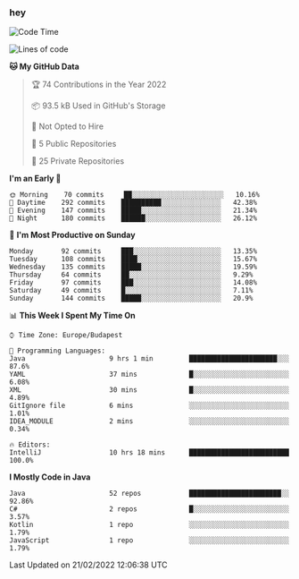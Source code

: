 ### hey

<!--START_SECTION:waka-->
![Code Time](http://img.shields.io/badge/Code%20Time-564%20hrs%2057%20mins-blue)

![Lines of code](https://img.shields.io/badge/From%20Hello%20World%20I%27ve%20Written-444%20Thousand%20lines%20of%20code-blue)

**🐱 My GitHub Data** 

> 🏆 74 Contributions in the Year 2022
 > 
> 📦 93.5 kB Used in GitHub's Storage 
 > 
> 🚫 Not Opted to Hire
 > 
> 📜 5 Public Repositories 
 > 
> 🔑 25 Private Repositories  
 > 
**I'm an Early 🐤** 

```text
🌞 Morning    70 commits     ██░░░░░░░░░░░░░░░░░░░░░░░   10.16% 
🌆 Daytime    292 commits    ██████████░░░░░░░░░░░░░░░   42.38% 
🌃 Evening    147 commits    █████░░░░░░░░░░░░░░░░░░░░   21.34% 
🌙 Night      180 commits    ██████░░░░░░░░░░░░░░░░░░░   26.12%

```
📅 **I'm Most Productive on Sunday** 

```text
Monday       92 commits     ███░░░░░░░░░░░░░░░░░░░░░░   13.35% 
Tuesday      108 commits    ████░░░░░░░░░░░░░░░░░░░░░   15.67% 
Wednesday    135 commits    █████░░░░░░░░░░░░░░░░░░░░   19.59% 
Thursday     64 commits     ██░░░░░░░░░░░░░░░░░░░░░░░   9.29% 
Friday       97 commits     ███░░░░░░░░░░░░░░░░░░░░░░   14.08% 
Saturday     49 commits     █░░░░░░░░░░░░░░░░░░░░░░░░   7.11% 
Sunday       144 commits    █████░░░░░░░░░░░░░░░░░░░░   20.9%

```


📊 **This Week I Spent My Time On** 

```text
⌚︎ Time Zone: Europe/Budapest

💬 Programming Languages: 
Java                     9 hrs 1 min         ██████████████████████░░░   87.6% 
YAML                     37 mins             █░░░░░░░░░░░░░░░░░░░░░░░░   6.08% 
XML                      30 mins             █░░░░░░░░░░░░░░░░░░░░░░░░   4.89% 
GitIgnore file           6 mins              ░░░░░░░░░░░░░░░░░░░░░░░░░   1.01% 
IDEA_MODULE              2 mins              ░░░░░░░░░░░░░░░░░░░░░░░░░   0.34%

🔥 Editors: 
IntelliJ                 10 hrs 18 mins      █████████████████████████   100.0%

```

**I Mostly Code in Java** 

```text
Java                     52 repos            ███████████████████████░░   92.86% 
C#                       2 repos             █░░░░░░░░░░░░░░░░░░░░░░░░   3.57% 
Kotlin                   1 repo              ░░░░░░░░░░░░░░░░░░░░░░░░░   1.79% 
JavaScript               1 repo              ░░░░░░░░░░░░░░░░░░░░░░░░░   1.79%

```



 Last Updated on 21/02/2022 12:06:38 UTC
<!--END_SECTION:waka-->
